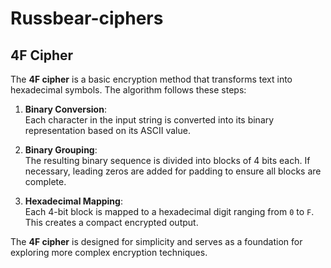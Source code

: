 # Russbear-ciphers

## 4F Cipher

The **4F cipher** is a basic encryption method that transforms text into hexadecimal symbols. The algorithm follows these steps:

1. **Binary Conversion**:  
   Each character in the input string is converted into its binary representation based on its ASCII value.

2. **Binary Grouping**:  
   The resulting binary sequence is divided into blocks of 4 bits each. If necessary, leading zeros are added for padding to ensure all blocks are complete.

3. **Hexadecimal Mapping**:  
   Each 4-bit block is mapped to a hexadecimal digit ranging from `0` to `F`. This creates a compact encrypted output.

The **4F cipher** is designed for simplicity and serves as a foundation for exploring more complex encryption techniques.
